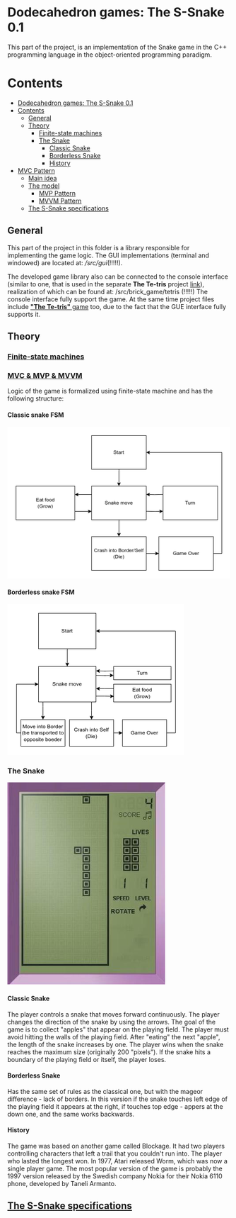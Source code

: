 # Dodecahedron games: The S-Snake 0.1
This part of the project, is an implementation of the Snake game in the C++ programming language in the object-oriented programming paradigm.

# Contents
- [Dodecahedron games: The S-Snake 0.1](#dodecahedron-games-the-s-snake-01)
- [Contents](#contents)
  - [General](#general)
  - [Theory](#theory)
    - [Finite-state machines](#finite-state-machines)
    - [The Snake](#the-snake)
      - [Classic Snake](#classic-snake)
      - [Borderless Snake](#borderless-snake)
      - [History](#history)
- [MVC Pattern](#mvc-pattern)
  - [Main idea](#main-idea)
  - [The model](#the-model)
    - [MVP Pattern](#mvp-pattern)
    - [MVVM Pattern](#mvvm-pattern)
  - [The S-Snake specifications](#the-s-snake-specifications)

## General

This part of the project in this folder is a library responsible for implementing the game logic. The GUI implementations (terminal and windowed) are located at: */src/gui*(!!!!!).

The developed game library also can be connected to the console interface (similar to one, that is used in the separate **The Te-tris** project [link](https://github.com/Georgiy-JO/te-tris_pet)), realization of which can be found at: /src/brick_game/tetris (!!!!!) The console interface fully support the game. At the same time project files include [**"The Te-tris"** game](https://github.com/Georgiy-JO/te-tris_pet) too, due to the fact that the GUE interface fully supports it.  
 
## Theory 
### [Finite-state machines](/materials/Finite-state_machine.md)
### [MVC & MVP & MVVM](/materials/MVC_MVP_MVVM.md)

Logic of the game is formalized using finite-state machine and has the following structure:

#### Classic snake FSM
![The_classic_s-nake_FSM](/misc/images/FSM_classic_snake.png " finite-state machine of The S-Snake: Classic")

#### Borderless snake FSM
![The_borderless_s-nake_FSM](/misc/images/FSM_borderless_snake.png " finite-state machine of The S-Snake: Borderless")

### The Snake

![Snake](/misc/images/snake-game.png)

#### Classic Snake
The player controls a snake that moves forward continuously. The player changes the direction of the snake by using the arrows. The goal of the game is to collect "apples" that appear on the playing field. The player must avoid hitting the walls of the playing field. After "eating" the next "apple", the length of the snake increases by one. The player wins when the snake reaches the maximum size (originally 200 "pixels"). If the snake hits a boundary of the playing field or itself, the player loses.

#### Borderless Snake
Has the same set of rules as the classical one, but with the mageor difference - lack of borders. In this version if the snake touches left edge of the playing field it appears at the right, if touches top edge - appers at the down one, and the same works backwards.

#### History
The game was based on another game called Blockage. It had two players controlling characters that left a trail that you couldn't run into. The player who lasted the longest won. In 1977, Atari released Worm, which was now a single player game. The most popular version of the game is probably the 1997 version released by the Swedish company Nokia for their Nokia 6110 phone, developed by Taneli Armanto.

## [The S-Snake specifications](/materials/S-Snake_check_list.md)

